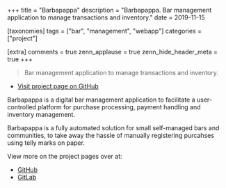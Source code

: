 +++
title = "Barbapappa"
description = "Barbapappa. Bar management application to manage transactions and inventory."
date = 2019-11-15

[taxonomies]
tags = ["bar", "management", "webapp"]
categories = ["project"]

[extra]
comments = true
zenn_applause = true
zenn_hide_header_meta = true
+++

> Bar management application to manage transactions and inventory.

- [Visit project page on GitHub][github]

Barbapappa is a digital bar management application to facilitate a
user-controlled platform for purchase processing, payment handling and
inventory management.

Barbapappa is a fully automated solution for small self-managed bars and
communities, to take away the hassle of manually registering purcahses using
telly marks on paper.

View more on the project pages over at:

- [GitHub][github]
- [GitLab][gitlab]

[github]: https://github.com/timvisee/barbapappa
[gitlab]: https://gitlab.com/timvisee/barbapappa
